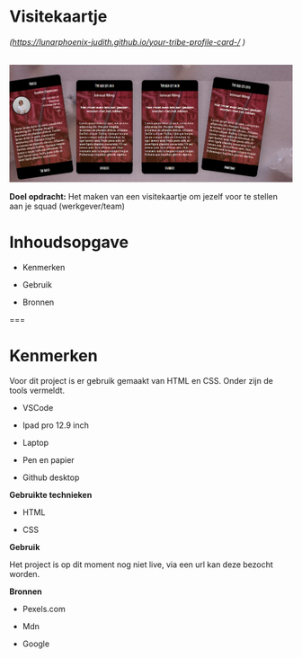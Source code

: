 # Visitekaartje

###### (https://lunarphoenix-judith.github.io/your-tribe-profile-card-/ )

![Image](/images/visitekaart.png)

**Doel opdracht:** Het maken van een visitekaartje om jezelf voor te stellen aan je squad (werkgever/team)

# Inhoudsopgave #

  * Kenmerken
  
  * Gebruik
  
  * Bronnen
  
===

# Kenmerken #

Voor dit project is er gebruik gemaakt van HTML en CSS. Onder zijn de tools vermeldt.

* VSCode

* Ipad pro 12.9 inch

* Laptop

* Pen en papier

* Github desktop

**Gebruikte technieken**

* HTML

* CSS

**Gebruik**

Het project is op dit moment nog niet live, via een url kan deze bezocht worden.

**Bronnen**

* Pexels.com

* Mdn

* Google

